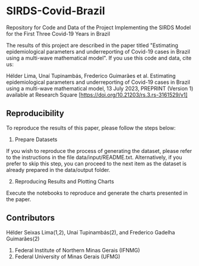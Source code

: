 # SIRDS-Covid-Brazil
Repository for Code and Data of the Project Implementing the SIRDS Model for the First Three Covid-19 Years in Brazil

The results of this project are described in the paper titled "Estimating epidemiological parameters and underreporting of Covid-19 cases in Brazil using a multi-wave mathematical model". If you use this code and data, cite us:

Hélder Lima, Unaí Tupinambás, Frederico Guimarães et al. Estimating epidemiological parameters and underreporting of Covid-19 cases in Brazil using a multi-wave mathematical model, 13 July 2023, PREPRINT (Version 1) available at Research Square [https://doi.org/10.21203/rs.3.rs-3161529/v1]

## Reproducibility

To reproduce the results of this paper, please follow the steps below:

1. Prepare Datasets

If you wish to reproduce the process of generating the dataset, please refer to the instructions in the file data/input/README.txt. Alternatively, if you prefer to skip this step, you can proceed to the next item as the dataset is already prepared in the data/output folder.

2. Reproducing Results and Plotting Charts

Execute the notebooks to reproduce and generate the charts presented in the paper.

## Contributors

Hélder Seixas Lima(1,2), Unaí Tupinambás(2), and Frederico Gadelha Guimarães(2)

1) Federal Institute of Northern Minas Gerais (IFNMG)
2) Federal University of Minas Gerais (UFMG)
